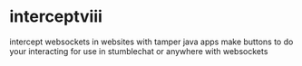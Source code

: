 # interceptviii
intercept websockets in websites with tamper java apps make buttons to do your interacting
for use in stumblechat or anywhere with websockets

